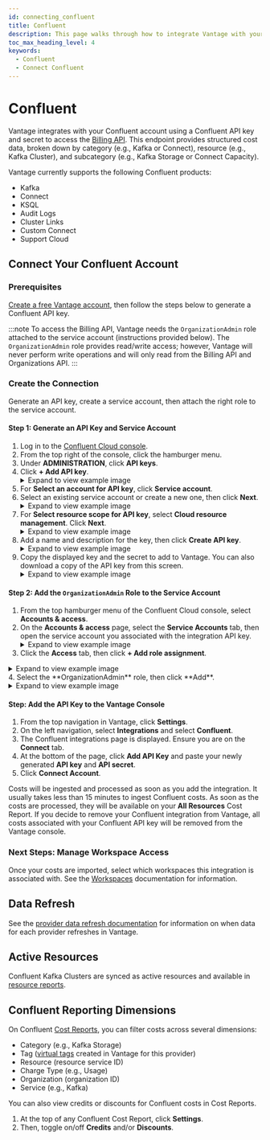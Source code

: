 ```yaml
---
id: connecting_confluent
title: Confluent
description: This page walks through how to integrate Vantage with your Confluent account.
toc_max_heading_level: 4
keywords:
  - Confluent
  - Connect Confluent
---
```


# Confluent

Vantage integrates with your Confluent account using a Confluent API key and secret to access the [Billing API](https://docs.confluent.io/cloud/current/billing/overview.html#retrieve-costs-for-a-range-of-dates). This endpoint provides structured cost data, broken down by category (e.g., Kafka or Connect), resource (e.g., Kafka Cluster), and subcategory (e.g., Kafka Storage or Connect Capacity).

Vantage currently supports the following Confluent products:

- Kafka
- Connect
- KSQL
- Audit Logs
- Cluster Links
- Custom Connect
- Support Cloud

## Connect Your Confluent Account

### Prerequisites

[Create a free Vantage account](https://console.vantage.sh/signup), then follow the steps below to generate a Confluent API key.

:::note
To access the Billing API, Vantage needs the `OrganizationAdmin` role attached to the service account (instructions provided below). The `OrganizationAdmin` role provides read/write access; however, Vantage will never perform write operations and will only read from the Billing API and Organizations API.
:::

### Create the Connection
Generate an API key, create a service account, then attach the right role to the service account.

#### Step 1: Generate an API Key and Service Account

1. Log in to the [Confluent Cloud console](https://confluent.cloud/login).
2. From the top right of the console, click the hamburger menu.
3. Under **ADMINISTRATION**, click **API keys**.
4. Click **+ Add API key**.
    <details><summary>Expand to view example image</summary>
      <div>
      <img alt="Adding an API key" width="100%" src="/img/confluent-api-key.png"/> </div>
    </details>
5. For **Select an account for API key**, click **Service account**. 
6. Select an existing service account or create a new one, then click **Next**.
    <details><summary>Expand to view example image</summary>
      <div>
      <img alt="Adding a service account for the key" width="100%" src="/img/confluent-add-account.png"/> </div>
    </details>
7. For **Select resource scope for API key**, select **Cloud resource management**. Click **Next**.
    <details><summary>Expand to view example image</summary>
      <div>
      <img alt="Adding a service account for the key" width="100%" src="/img/confluent-cloud-resource.png"/> </div>
    </details>
8. Add a name and description for the key, then click **Create API key**.
    <details><summary>Expand to view example image</summary>
      <div>
      <img alt="Adding a key name" width="100%" src="/img/confluent-create-key.png"/> </div>
    </details>
9.  Copy the displayed key and the secret to add to Vantage. You can also download a copy of the API key from this screen.
    <details><summary>Expand to view example image</summary>
      <div>
      <img alt="Copy the newly generated key" width="100%" src="/img/confluent-copy-key.png"/> </div>
    </details>

#### Step 2: Add the `OrganizationAdmin` Role to the Service Account

1. From the top hamburger menu of the Confluent Cloud console, select **Accounts & access**. 
2. On the **Accounts & access** page, select the **Service Accounts** tab, then open the service account you associated with the integration API key. 
    <details><summary>Expand to view example image</summary>
      <div>
      <img alt="Confluent Account & access screen" width="100%" src="/img/confluent-account-access.png"/> </div>
    </details>
3. Click the **Access** tab, then click **+ Add role assignment**.
  <details><summary>Expand to view example image</summary>
      <div>
      <img alt="Confluent add role assignment" width="100%" src="/img/confluent-add-role-assignment.png"/> </div>
  </details>
4. Select the **OrganizationAdmin** role, then click **Add**.
  <details><summary>Expand to view example image</summary>
      <div>
      <img alt="Confluent selecting a role" width="100%" src="/img/confluent-new-role-assignment.png"/> </div>
  </details>

#### Step: Add the API Key to the Vantage Console

1.  From the top navigation in Vantage, click **Settings**.
2. On the left navigation, select **Integrations** and select **Confluent**.
3. The Confluent integrations page is displayed. Ensure you are on the **Connect** tab.
4. At the bottom of the page, click **Add API Key** and paste your newly generated **API key** and **API secret**.
5. Click **Connect Account**.

Costs will be ingested and processed as soon as you add the integration. It usually takes less than 15 minutes to ingest Confluent costs. As soon as the costs are processed, they will be available on your **All Resources** Cost Report. If you decide to remove your Confluent integration from Vantage, all costs associated with your Confluent API key will be removed from the Vantage console.

### Next Steps: Manage Workspace Access

Once your costs are imported, select which workspaces this integration is associated with. See the [Workspaces](/workspaces#integration-workspace) documentation for information.

## Data Refresh

See the [provider data refresh documentation](/provider_data_refresh) for information on when data for each provider refreshes in Vantage.

## Active Resources

Confluent Kafka Clusters are synced as active resources and available in [resource reports](/active_resources).

## Confluent Reporting Dimensions

On Confluent [Cost Reports](/cost_reports/), you can filter costs across several dimensions:

- Category (e.g., Kafka Storage)
- Tag ([virtual tags](/tagging) created in Vantage for this provider)
- Resource (resource service ID)
- Charge Type (e.g., Usage)
- Organization (organization ID)
- Service (e.g., Kafka)

You can also view credits or discounts for Confluent costs in Cost Reports.

1. At the top of any Confluent Cost Report, click **Settings**. 
2. Then, toggle on/off **Credits** and/or **Discounts**.
